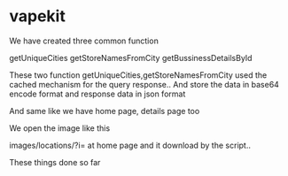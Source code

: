 # vapekit
We have created three common function

getUniqueCities
getStoreNamesFromCity
getBussinessDetailsById


These two function getUniqueCities,getStoreNamesFromCity used the cached mechanism for the query response.. And store the data in base64 encode format and response data in json format



And same like we have home page, details page too


We open the image like this

images/locations/?i=<?php echo $data['town'];?> at home page and it download by the script.. 





These things done so far
